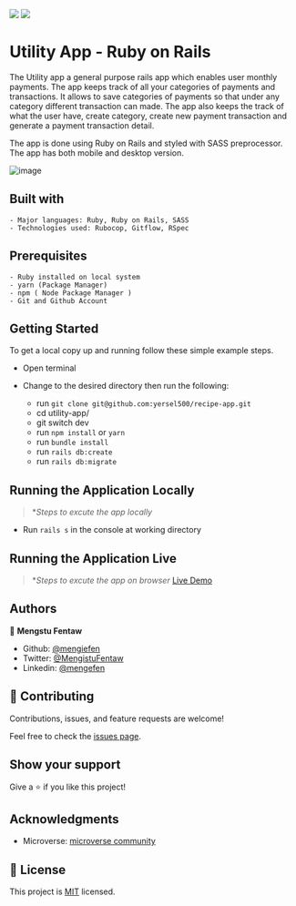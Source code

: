 
![](https://img.shields.io/badge/Microverse-blueviolet) ![](https://img.shields.io/badge/MENGSTU-FENTAW-success) 

# Utility App - Ruby on Rails

The Utility app a general purpose rails app which enables user monthly payments. The app keeps track of all your categories of payments and transactions. It allows to save categories of payments so that under any category different transaction can made. The app also keeps the track of what the user have, create category, create new payment transaction and generate a payment transaction detail.

The app is done using Ruby on Rails and styled with SASS preprocessor. The app has both mobile and desktop version.

![image](https://user-images.githubusercontent.com/39188456/175024290-885646c8-9734-44ff-815f-5666b14f32ab.png)


## Built with

    - Major languages: Ruby, Ruby on Rails, SASS
    - Technologies used: Rubocop, Gitflow, RSpec

## Prerequisites
    - Ruby installed on local system
    - yarn (Package Manager)
    - npm ( Node Package Manager )
    - Git and Github Account  

## Getting Started

To get a local copy up and running follow these simple example steps.

  - Open terminal
  - Change to the desired directory then run the following:

    - run `git clone git@github.com:yersel500/recipe-app.git`
    - cd utility-app/ 
    - git switch dev
    - run `npm install` or `yarn`
    - run `bundle install`
    - run `rails db:create`
    - run `rails db:migrate`
    
## Running the Application Locally
>**Steps to excute the app locally*
  - Run `rails s` in the console at working directory

## Running the Application Live
>**Steps to excute the app on browser*
  [Live Demo](https://glacial-stream-24558.herokuapp.com/)

## Authors

👤 **Mengstu Fentaw**

- Github: [@mengiefen](https://github.com/mengiefen)
- Twitter: [@MengistuFentaw](https://twitter.com/MengistuFentaw)
- Linkedin: [@mengefen](https://www.linkedin.com/in/mengefen/)

## 🤝 Contributing

 Contributions, issues, and feature requests are welcome!

 Feel free to check the [issues page](https://github.com/yersel500/recipe-app/issues).

 ## Show your support

 Give a ⭐️ if you like this project!

 ## Acknowledgments

 - Microverse: [microverse community](https://github.com/microverseinc)


## 📝 License

This project is [MIT](./MIT.md) licensed.

